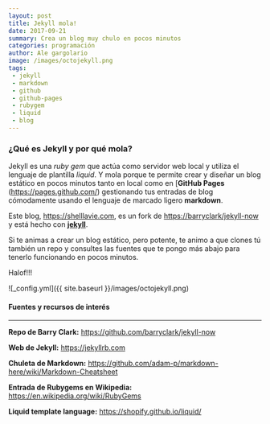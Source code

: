 ```yaml
---
layout: post
title: Jekyll mola!
date: 2017-09-21
summary: Crea un blog muy chulo en pocos minutos
categories: programación
author: Ale gargolario
image: /images/octojekyll.png
tags:
 - jekyll
 - markdown
 - github
 - github-pages
 - rubygem
 - liquid
 - blog
---
```


### ¿Qué es Jekyll y por qué mola?

Jekyll es una *ruby gem* que actúa como servidor web local y utiliza el lenguaje de plantilla *liquid*. Y mola porque te permite crear y diseñar un blog estático en pocos minutos tanto en local como en [**GitHub Pages** (https://pages.github.com/) gestionando tus entradas de blog cómodamente usando el lenguaje de marcado ligero **markdown**.

Este blog, <https://shelllavie.com>, es un fork de <https://barryclark/jekyll-now> y está hecho con [**jekyll**](https://jekyllrb.com). 


Si te animas a crear un blog estático, pero potente, te animo a que clones tú también un repo y consultes las fuentes que te pongo más abajo para tenerlo funcionando en pocos minutos.

Halof!!!

![_config.yml]({{ site.baseurl }}/images/octojekyll.png)

#### Fuentes y recursos de interés
*** 

**Repo de Barry Clark:** <https://github.com/barryclark/jekyll-now>

**Web de Jekyll:** <https://jekyllrb.com>

**Chuleta de Markdown:** <https://github.com/adam-p/markdown-here/wiki/Markdown-Cheatsheet>

**Entrada de Rubygems en Wikipedia:** <https://en.wikipedia.org/wiki/RubyGems>

**Liquid template language:** <https://shopify.github.io/liquid/>



